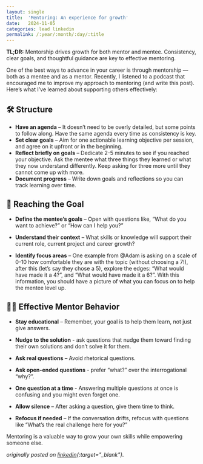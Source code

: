 ```yaml
---
layout: single
title:  'Mentoring: An experience for growth'
date:   2024-11-05
categories: lead linkedin
permalink: /:year/:month/:day/:title
---
```


**TL;DR:** Mentorship drives growth for both mentor and mentee. Consistency, clear goals, and thoughtful guidance are key to effective mentoring.

One of the best ways to advance in your career is through mentorship — both as a mentee and as a mentor. Recently, I listened to a podcast that encouraged me to improve my approach to mentoring (and write this post). Here’s what I’ve learned about supporting others effectively:

## 🛠️ Structure

- **Have an agenda** – It doesn’t need to be overly detailed, but some points to follow along. Have the same agenda every time as consistency is key.
- **Set clear goals** – Aim for one actionable learning objective per session, and agree on it upfront or in the beginning.
- **Reflect briefly on goals** – Dedicate 2-5 minutes to see if you reached your objective. Ask the mentee what three things they learned or what they now understand differently. Keep asking for three more until they cannot come up with more.
- **Document progress** – Write down goals and reflections so you can track learning over time.

## 🥅 Reaching the Goal

- **Define the mentee’s goals** – Open with questions like, “What do you want to achieve?” or “How can I help you?”

- **Understand their context** – What skills or knowledge will support their current role, current project and career growth?

- **Identify focus areas** – One example from @Adam  is asking on a scale of 0-10 how comfortable they are with the topic (without choosing a 7!), after this (let’s say they chose a 5), explore the edges: “What would have made it a 4?”, and “What would have made it a 6?”. With this information, you should have a picture of what you can focus on to help the mentee level up.

## 🧑‍🏫 Effective Mentor Behavior

- **Stay educational** – Remember, your goal is to help them learn, not just give answers.

- **Nudge to the solution** - ask questions that nudge them toward finding their own solutions and don’t solve it for them.

- **Ask real questions** – Avoid rhetorical questions.

- **Ask open-ended questions** - prefer “what?” over the interrogational “why?”.

- **One question at a time** - Answering multiple questions at once is confusing and you might even forget one.

- **Allow silence** – After asking a question, give them time to think.

- **Refocus if needed** – If the conversation drifts, refocus with questions like “What’s the real challenge here for you?”

Mentoring is a valuable way to grow your own skills while empowering someone else.

*originally posted on [linkedin](https://www.linkedin.com/posts/kevin-liebholz_mentoring-mentorship-career-activity-7257684223543644162-zwUY?utm_source=share&utm_medium=member_desktop){:target="_blank"}.*
